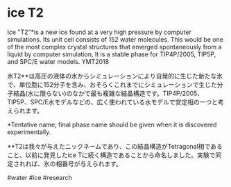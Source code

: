 # ice T2

Ice "T2"*is a new ice found at a very high pressure by computer simulations. Its unit cell consists of 152 water molecules. This would be one of the most complex crystal structures that emerged spontaneously from a liquid by computer simulation, It is a stable phase for TIP4P/2005, TIP5P, and SPC/E water models. YMT2018

氷T2**は高圧の液体の水からシミュレーションにより自発的に生じた新たな氷で、単位胞に152分子を含み、おそらくこれまでにシミュレーションで生じた分子結晶(水に限らない)のなかで最も複雑な結晶構造です。TIP4P/2005、TIP5P、SPC/E水モデルなどの、広く使われている水モデルで安定相の一つと考えられます。



*Tentative name; final phase name should be given when it is discovered experimentally. 

**T2は我々が与えたニックネームであり、この結晶構造がTetragonal相であること、以前に発見したice Tに続く構造であることから命名しました。実験で同定されれば、氷の相番号が与えられます。

[](https://farm2.staticflickr.com/1932/45251706241_8d6fc32670_h_d.jpg)



[](https://farm2.staticflickr.com/1943/45201312142_07a27f5808_z_d.jpg)



#water #ice #research



